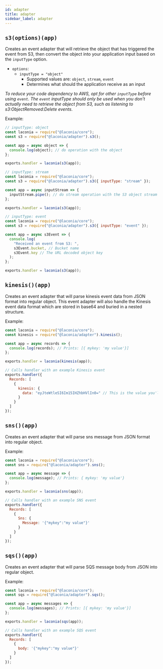 ```yaml
---
id: adapter
title: adapter
sidebar_label: adapter
---
```


## `s3(options)(app)`

Creates an event adapter that will retrieve the object that has triggered the
event from S3, then convert the object into your application input based on the
`inputType` option.

- `options`:
  - `inputType = "object"`
    - Supported values are: `object`, `stream`, `event`
    - Determines what should the application receive as an input

_To reduce your code dependency to AWS, opt for other `inputType` before using
`event`. The `event` inputType should only be used when you don't actually need
to retrieve the object from S3, such as listening to s3:ObjectRemoved:Delete
events_.

Example:

```js
// inputType: object
const laconia = require("@laconia/core");
const s3 = require("@laconia/adapter").s3();

const app = async object => {
  console.log(object); // do operation with the object
};

exports.handler = laconia(s3(app));

// inputType: stream
const laconia = require("@laconia/core");
const s3 = require("@laconia/adapter").s3({ inputType: "stream" });

const app = async inputStream => {
  inputStream.pipe(); // do stream operation with the S3 object stream
};

exports.handler = laconia(s3(app));

// inputType: event
const laconia = require("@laconia/core");
const s3 = require("@laconia/adapter").s3({ inputType: "event" });

const app = async s3Event => {
  console.log(
    "Received an event from S3: ",
    s3Event.bucket, // Bucket name
    s3Event.key // The URL decoded object key
  );
};

exports.handler = laconia(s3(app));
```

## `kinesis()(app)`

Creates an event adapter that will parse kinesis event data from JSON format
into regular object. This event adapter will also handle the Kinesis event data
format which are stored in base64 and buried in a nested structure.

Example:

```js
const laconia = require("@laconia/core");
const kinesis = require("@laconia/adapter").kinesis();

const app = async records => {
  console.log(records); // Prints: [{ mykey: 'my value'}]
};

exports.handler = laconia(kinesis(app));

// Calls handler with an example Kinesis event
exports.handler({
  Records: [
    {
      kinesis: {
        data: "eyJteWtleSI6Im15IHZhbHVlIn0=" // This is the value you'll get from object: { mykey: 'my value' }
      }
    }
  ]
});
```

## `sns()(app)`

Creates an event adapter that will parse sns message from JSON format into
regular object.

Example:

```js
const laconia = require("@laconia/core");
const sns = require("@laconia/adapter").sns();

const app = async message => {
  console.log(message); // Prints: { mykey: 'my value'}
};

exports.handler = laconia(sns(app));

// Calls handler with an example SNS event
exports.handler({
  Records: [
    {
      Sns: {
        Message: '{"mykey":"my value"}'
      }
    }
  ]
});
```

## `sqs()(app)`

Creates an event adapter that will parse SQS message body from JSON into regular
object.

Example:

```js
const laconia = require("@laconia/core");
const sqs = require("@laconia/adapter").sqs();

const app = async messages => {
  console.log(messages); // Prints: [{ mykey: 'my value'}]
};

exports.handler = laconia(sqs(app));

// Calls handler with an example SQS event
exports.handler({
  Records: [
    {
      body: '{"mykey":"my value"}'
    }
  ]
});
```
